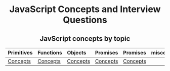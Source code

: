 <div align="center">
	<h1>JavaScript Concepts and Interview Questions</h1>
</div>

<div align="center">
	<h2>JavScript concepts by topic</h2>
	
| Primitives        | Functions           | Objects  | Promises  | Promises  |  miscellaneous | 
| :------------     |:-------------       | :-----   | :-----   |:-----   |:-----   |
| [Concepts](./concepts/primitives.md)| [Concepts](./concepts/functions.md)|   [Concepts](./concepts/objects.md)    | [Concepts](./concepts/promises.md) | [Concepts](./concepts/promises.md) | 

</div>
